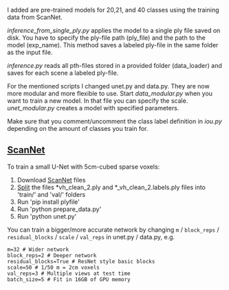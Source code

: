 I added are pre-trained models for 20,21, and 40 classes using the training data from ScanNet. 

*inference_from_single_ply.py* applies the model to a single ply file saved on disk. You have to specify the ply-file path (ply_file) and the path to the model (exp_name). This method saves a labeled ply-file in the same folder as the input file.

*inference.py* reads all pth-files stored in a provided folder (data_loader) and saves for each scene a labeled ply-file.

For the mentioned scripts I changed unet.py and data.py. They are now more modular and more flexible to use. Start *data_modular.py* when you want to train a new model. In that file you can specify the scale. *unet_modular.py* creates a model with specified parameters.

Make sure that you comment/uncomment the class label definition in *iou.py* depending on the amount of classes you train for.

[ScanNet](http://www.scan-net.org/)
-------

To train a small U-Net with 5cm-cubed sparse voxels:

1. Download [ScanNet](http://www.scan-net.org/) files
2. [Split](https://github.com/ScanNet/ScanNet/tree/master/Tasks/Benchmark) the files *vh_clean_2.ply and *_vh_clean_2.labels.ply files into 'train/' and 'val/' folders
3. Run 'pip install plyfile'
4. Run 'python prepare_data.py'
5. Run 'python unet.py'

You can train a bigger/more accurate network by changing `m` / `block_reps` / `residual_blocks` / `scale` / `val_reps` in unet.py / data.py, e.g.
```
m=32 # Wider network
block_reps=2 # Deeper network
residual_blocks=True # ResNet style basic blocks
scale=50 # 1/50 m = 2cm voxels
val_reps=3 # Multiple views at test time
batch_size=5 # Fit in 16GB of GPU memory
```
